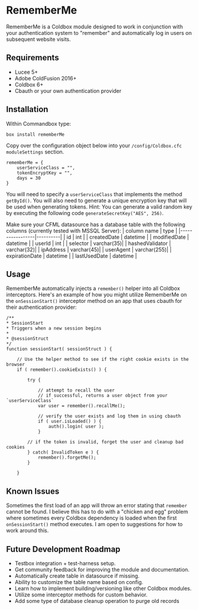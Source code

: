# RememberMe

RememberMe is a Coldbox module designed to work in conjunction with your authentication system to "remember" and automatically log in users on subsequent website visits.  

## Requirements

 - Lucee 5+
 - Adobe ColdFusion 2016+
 - Coldbox 6+
 - Cbauth or your own authentication provider

## Installation

Within Commandbox type:
```
box install rememberMe
```

Copy over the configuration object below into your `/config/Coldbox.cfc` `moduleSettings` section. 

```
rememberMe = {
    userServiceClass = "",
    tokenEncryptKey = "",
    days = 30
}
```
You will need to specify a `userServiceClass` that implements the method `getById()`.  You will also need to generate a unique encryption key that will be used when generating tokens.  Hint: You can generate a valid random key by executing the following code `generateSecretKey("AES", 256)`.

Make sure your CFML datasource has a database table with the following columns (currently tested with MSSQL Server):
| column name     | type      |
|-----------------|----------|
| id              | int      |
| createdDate     | datetime |
| modifiedDate    | datetime |
| userId          | int      |
| selector        | varchar(35)|
| hashedValidator | varchar(32)|
| ipAddress       | varchar(45)|
| userAgent       | varchar(255)|
| expirationDate  | datetime |
| lastUsedDate    | datetime |

## Usage

RememberMe automatically injects a `remember()` helper into all Coldbox interceptors.  Here's an example of how you might utilize RememberMe on the `onSessionStart()` interceptor method on an app that uses cbauth for their authentication provider:

```
/**
* SessionStart
* Triggers when a new session begins
*
* @sessionStruct 
*/
function sessionStart( sessionStruct ) {
    
    // Use the helper method to see if the right cookie exists in the browser
    if ( remember().cookieExists() ) {
        
        try {
            
            // attempt to recall the user 
            // if successful, returns a user object from your `userServiceClass`
            var user = remember().recallMe();

            // verify the user exists and log them in using cbauth
            if ( user.isLoaded() ) {
                auth().login( user );
            }

        // if the token is invalid, forget the user and cleanup bad cookies
        } catch( InvalidToken e ) {
            remember().forgetMe();
        }

    }
```

## Known Issues

Sometimes the first load of an app will throw an error stating that `remember` cannot be found.  I believe this has to do with a "chicken and egg" problem where sometimes every Coldbox dependency is loaded when the first `onSessionStart()` method executes.  I am open to suggestions for how to work around this.

## Future Development Roadmap

 - Testbox integration + test-harness setup.
 - Get community feedback for improving the module and documentation.
 - Automatically create table in datasource if missing.
 - Ability to customize the table name based on config.
 - Learn how to implement building/versioning like other Coldbox modules.
 - Utilize some interceptor methods for custom behavior.
 - Add some type of database cleanup operation to purge old records